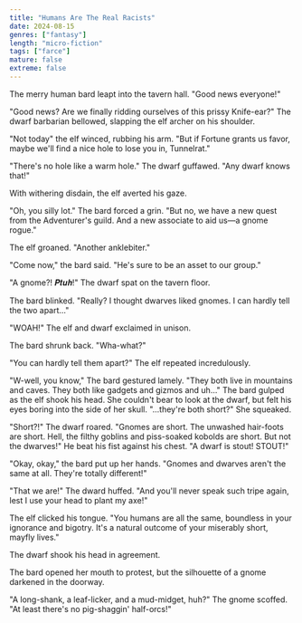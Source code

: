 ```yaml
---
title: "Humans Are The Real Racists"
date: 2024-08-15
genres: ["fantasy"]
length: "micro-fiction"
tags: ["farce"]
mature: false
extreme: false
---
```

The merry human bard leapt into the tavern hall. "Good news everyone!"

"Good news? Are we finally ridding ourselves of this prissy Knife-ear?" The dwarf barbarian bellowed, slapping the elf archer on his shoulder.

"Not today" the elf winced, rubbing his arm. "But if Fortune grants us favor, maybe we'll find a nice hole to lose you in, Tunnelrat."

"There's no hole like a warm hole." The dwarf guffawed. "Any dwarf knows that!" 

With withering disdain, the elf averted his gaze.

"Oh, you silly lot." The bard forced a grin. "But no, we have a new quest from the Adventurer's guild. And a new associate to aid us—a gnome rogue."

The elf groaned. "Another anklebiter."

"Come now," the bard said. "He's sure to be an asset to our group."

"A gnome?! 𝑷𝒕𝒖𝒉!" The dwarf spat on the tavern floor.

The bard blinked. "Really? I thought dwarves liked gnomes. I can hardly tell the two apart..."

"WOAH!" The elf and dwarf exclaimed in unison.

The bard shrunk back. "Wha-what?"

"You can hardly tell them apart?" The elf repeated incredulously.

"W-well, you know," The bard gestured lamely. "They both live in mountains and caves. They both like gadgets and gizmos and uh..." The bard gulped as the elf shook his head. She couldn't bear to look at the dwarf, but felt his eyes boring into the side of her skull. "...they're both short?" She squeaked.

"Short?!" The dwarf roared. "Gnomes are short. The unwashed hair-foots are short. Hell, the filthy  goblins and piss-soaked kobolds are short. But not the dwarves!" He beat his fist against his chest. "A dwarf is stout! STOUT!"

"Okay, okay," the bard put up her hands. "Gnomes and dwarves aren't the same at all. They're totally different!"

"That we are!" The dward huffed. "And you'll never speak such tripe again, lest I use your head to plant my axe!"

The elf clicked his tongue. "You humans are all the same, boundless in your ignorance and bigotry. It's a natural outcome of your miserably short, mayfly lives."

The dwarf shook his head in agreement.

The bard opened her mouth to protest, but the silhouette of a gnome darkened in the doorway.

"A long-shank, a leaf-licker, and a mud-midget, huh?" The gnome scoffed. "At least there's no pig-shaggin' half-orcs!"
